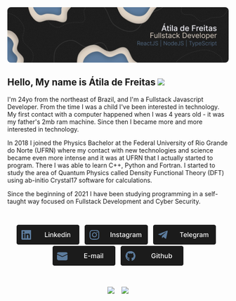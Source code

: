 <img src="./Assets/banner.jpeg" style="border-radius: 8px"/>

</br>

## Hello, My name is Átila de Freitas <img src="https://raw.githubusercontent.com/iampavangandhi/iampavangandhi/master/gifs/Hi.gif" height="40em">

I'm 24yo from the northeast of Brazil, and I'm a Fullstack Javascript Developer. From the time I was a child I've been interested in technology. My first contact with a computer happened when I was 4 years old - it was my father's 2mb ram machine. Since then I became more and more interested in technology.

In 2018 I joined the Physics Bachelor at the Federal University of Rio Grande do Norte (UFRN) where my contact with new technologies and science became even more intense and it was at UFRN that I actually started to program. There I was able to learn C++, Python and Fortran. I started to study the area of Quantum Physics called Density Functional Theory (DFT) using ab-initio Crystal17 software for calculations.

Since the beginning of 2021 I have been studying programming in a self-taught way focused on Fullstack Development and Cyber Security.

</br>

<p align="center">
<a href="https://www.linkedin.com/in/atilafreitas/"><img src="./Assets/Linkedin.png"height="45em"/></a>
    &nbsp;
    <a href="https://instagram.com/atiladefreitas.co/"><img src="./Assets/isntagram.png"height="45em"/></a>
    &nbsp;
<a href="https://t.me/atilajcfreitas"><img src="./Assets/Telegram.png"height="45em"/></a>
    &nbsp;
<a href="mailto:contact@atiladefreitas.co"><img src="./Assets/E-mail.png" height="45em"/></a>
    &nbsp;
<a href="https://github.com/atiladefreitas"><img src="./Assets/Github.png"height="45em"/></a>
</p>

</br>
<p align="center">
<a ref="https://github.com/atiladefreitas">
<img height="160" src="https://github-readme-stats.vercel.app/api?username=atiladefreitas&show_icons=true&theme=tokyonight&count_private=true"/>
&nbsp;&nbsp;
<img height="160" src="https://github-readme-stats.vercel.app/api/top-langs/?username=atiladefreitas&layout=compact&langs_count=16&theme=tokyonight"/>
</a>
</p>
